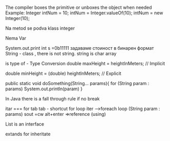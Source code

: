 The compiler boxes the primitive or unboxes the object when needed
Example:
 Integer intNum = 10;
intNum = Integer.valueOf(10);
intNum = new Integer(10);

Na metod se podva klass integer

Nema Var

System.out.print
int s =0b11111 задаваме стоиност в бинарен формат
String - class , there is not string.
string is char array

is type of - Type Conversion
double maxHeight = heightInMeters; // Implicit

double minHeight = (double) heightInMeters; // Explicit

public static void doSomething(String... params){
	for (String param : params)
		System.out.println(param)
}

In Java there is a fall through rule if no break

itar === for tab tab - shortcut for loop
iter -->foreach loop (String param : params)
sout =cw
alt+enter  =>reference (using)


List is an interface

extands for inheritate
 
